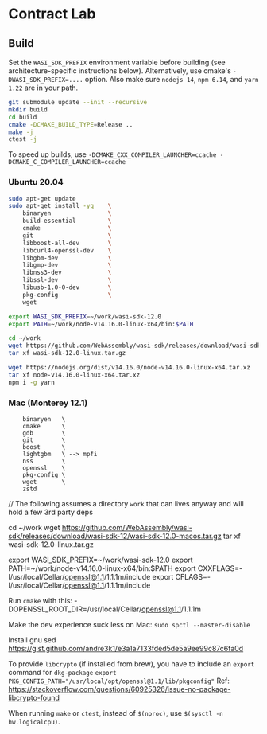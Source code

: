 # Contract Lab

## Build

Set the `WASI_SDK_PREFIX` environment variable before building (see architecture-specific instructions below). Alternatively, use cmake's `-DWASI_SDK_PREFIX=....` option. Also make sure `nodejs 14`, `npm 6.14`, and `yarn 1.22` are in your path.

```sh
git submodule update --init --recursive
mkdir build
cd build
cmake -DCMAKE_BUILD_TYPE=Release ..
make -j
ctest -j
```

To speed up builds, use `-DCMAKE_CXX_COMPILER_LAUNCHER=ccache -DCMAKE_C_COMPILER_LAUNCHER=ccache`

### Ubuntu 20.04

```sh
sudo apt-get update
sudo apt-get install -yq    \
    binaryen                \
    build-essential         \
    cmake                   \
    git                     \
    libboost-all-dev        \
    libcurl4-openssl-dev    \
    libgbm-dev              \
    libgmp-dev              \
    libnss3-dev             \
    libssl-dev              \
    libusb-1.0-0-dev        \
    pkg-config              \
    wget

export WASI_SDK_PREFIX=~/work/wasi-sdk-12.0
export PATH=~/work/node-v14.16.0-linux-x64/bin:$PATH

cd ~/work
wget https://github.com/WebAssembly/wasi-sdk/releases/download/wasi-sdk-12/wasi-sdk-12.0-linux.tar.gz
tar xf wasi-sdk-12.0-linux.tar.gz

wget https://nodejs.org/dist/v14.16.0/node-v14.16.0-linux-x64.tar.xz
tar xf node-v14.16.0-linux-x64.tar.xz
npm i -g yarn
```

### Mac (Monterey 12.1)

```brew install   \
    binaryen   \
    cmake      \
    gdb        \
    git        \
    boost      \
    lightgbm   \ --> mpfi
    nss        \
    openssl    \
    pkg-config \
    wget       \
    zstd
```

// The following assumes a directory `work` that can lives anyway and will hold a few 3rd party deps

cd ~/work
wget https://github.com/WebAssembly/wasi-sdk/releases/download/wasi-sdk-12/wasi-sdk-12.0-macos.tar.gz
tar xf wasi-sdk-12.0-linux.tar.gz

export WASI_SDK_PREFIX=~/work/wasi-sdk-12.0
export PATH=~/work/node-v14.16.0-linux-x64/bin:$PATH
export CXXFLAGS=-I/usr/local/Cellar/openssl@1.1/1.1.1m/include
export CFLAGS=-I/usr/local/Cellar/openssl@1.1/1.1.1m/include

Run `cmake` with this:
-DOPENSSL_ROOT_DIR=/usr/local/Cellar/openssl@1.1/1.1.1m

Make the dev experience suck less on Mac:
`sudo spctl --master-disable`

Install gnu sed
https://gist.github.com/andre3k1/e3a1a7133fded5de5a9ee99c87c6fa0d

To provide `libcrypto` (if installed from brew), you have to include an `export` command for `dkg-package`
`export PKG_CONFIG_PATH="/usr/local/opt/openssl@1.1/lib/pkgconfig"`
Ref: https://stackoverflow.com/questions/60925326/issue-no-package-libcrypto-found

When running `make` or `ctest`, instead of `$(nproc)`, use `$(sysctl -n hw.logicalcpu)`.
